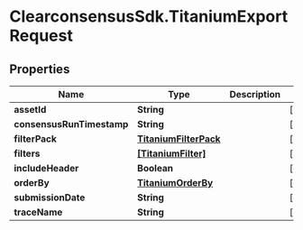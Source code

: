 # ClearconsensusSdk.TitaniumExportRequest

## Properties

Name | Type | Description | Notes
------------ | ------------- | ------------- | -------------
**assetId** | **String** |  | [optional] 
**consensusRunTimestamp** | **String** |  | [optional] 
**filterPack** | [**TitaniumFilterPack**](TitaniumFilterPack.md) |  | [optional] 
**filters** | [**[TitaniumFilter]**](TitaniumFilter.md) |  | [optional] 
**includeHeader** | **Boolean** |  | [optional] 
**orderBy** | [**TitaniumOrderBy**](TitaniumOrderBy.md) |  | [optional] 
**submissionDate** | **String** |  | [optional] 
**traceName** | **String** |  | [optional] 



